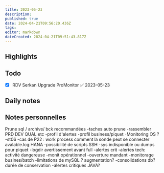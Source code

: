 ```yaml
---
title: 2023-05-23
description: 
published: true
date: 2024-04-21T09:56:20.436Z
tags: 
editor: markdown
dateCreated: 2024-04-21T09:51:43.817Z
---
```


## Highlights

## Todo
- [x] RDV Serkan Upgrade ProMonitor ✅ 2023-05-23
## Daily notes

## Notes personnelles

Prune sql / archive/ bck recommandées
-taches auto prune
-rassembler PRD DEV QUAL etc
-profil d'alertes
-profil business/piquet
-Monitoring OS ?
-st06
-cas de P22 : work process comment la sonde peut se connecter
avalable.log HANA
-possibilité de scripts SSH
-sys indisponible ou dumps pour piquet 
-logdir avertissement avant full
-alertes crit
-alertes tech: activité dangereuse
-monit opérationnel
-ouverture mandant
-monitorage busines/batch
-limitations de mySQL ? augmentation?
-consolidations db?
durée de conservation
-alertes critiques JAVA? 







